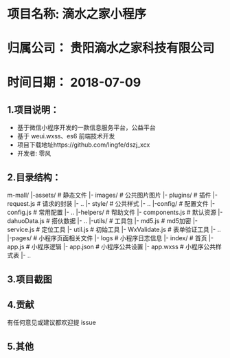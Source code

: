 # 项目名称:  滴水之家小程序
# 归属公司： 贵阳滴水之家科技有限公司
# 时间日期： 2018-07-09


## 1.项目说明：
- 基于微信小程序开发的一款信息服务平台，公益平台
- 基于 weui.wxss、es6 前端技术开发
- 项目下载地址https://github.com/lingfe/dszj_xcx
- 开发者: 零风

## 2.目录结构：
m-mall/
  |-assets/                     # 静态文件
      |- images/                   # 公共图片图片
      |- plugins/                  # 插件
        |- request.js                 # 请求的封装
        |- ..
      |- style/                    # 公共样式
      |- ..
  |-config/                     # 配置文件
      |- config.js                 # 常用配置
      |- ..
  |-helpers/                    # 帮助文件
      |- components.js             # 默认资源
      |- dahuoData.js              # 搭伙数据
      |- ..
  |-utils/                      # 工具包
      |- md5.js                    # md5加密
      |- service.js                # 定位工具
      |- util.js                   # 初始工具
      |- WxValidate.js             # 表单验证工具 
      |- ..
  |-pages/                      # 小程序页面相关文件
      |- logs                     # 小程序日志信息
      |- index/                   # 首页
  |- app.js                      # 小程序逻辑
  |- app.json                    # 小程序公共设置
  |- app.wxss                    # 小程序公共样式表
  |- ..

## 3.项目截图

## 4.贡献
有任何意见或建议都欢迎提 issue

## 5.其他